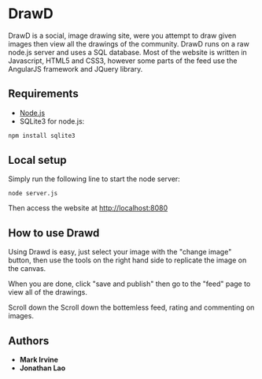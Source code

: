 # DrawD
DrawD is a social, image drawing site, were you attempt to draw given images then view all the drawings of the community.
DrawD runs on a raw node.js server and uses a SQL database.
Most of the website is written in Javascript, HTML5 and CSS3, however some parts of the feed use the AngularJS framework and JQuery library.


## Requirements

* [Node.js](http://nodejs.org/)
* SQLite3 for node.js:
```sh
npm install sqlite3
```

## Local setup

Simply run the following line to start the node server:
```
node server.js
```
Then access the website at [http://localhost:8080](http://localhost:8080)


## How to use Drawd
Using Drawd is easy, just select your image with the "change image" button, then use the tools on the right hand side to replicate the image on the canvas.

When you are done, click "save and publish" then go to the "feed" page to view all of the drawings.

Scroll down the Scroll down the bottemless feed, rating and commenting on images.

## Authors

* **Mark Irvine** 
* **Jonathan Lao**

